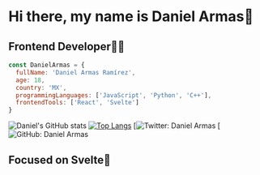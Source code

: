 # Hi there, my name is Daniel Armas👋
## Frontend Developer👨‍💻
```javascript
const DanielArmas = {
  fullName: 'Daniel Armas Ramírez',
  age: 18,
  country: 'MX',
  programmingLanguages: ['JavaScript', 'Python', 'C++'],
  frontendTools: ['React', 'Svelte']
}
```
![Daniel's GitHub stats](https://github-readme-stats.vercel.app/api?username=daniel692a&show_icons=true&theme=synthwave)
[![Top Langs](https://github-readme-stats.vercel.app/api/top-langs/?username=daniel692a&layout=compact&theme=synthwave)](https://github.com/anuraghazra/github-readme-stats)
[![Twitter: Daniel Armas](https://img.shields.io/twitter/follow/daniel692a?style=social)
[![GitHub: Daniel Armas](https://img.shields.io/github/followers/daniel692a?style=social)
## Focused on Svelte🤫

